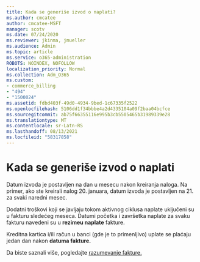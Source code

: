 ```yaml
---
title: Kada se generiše izvod o naplati?
ms.author: cmcatee
author: cmcatee-MSFT
manager: scotv
ms.date: 07/24/2020
ms.reviewer: jkinma, jmueller
ms.audience: Admin
ms.topic: article
ms.service: o365-administration
ROBOTS: NOINDEX, NOFOLLOW
localization_priority: Normal
ms.collection: Adm_O365
ms.custom:
- commerce_billing
- "494"
- "1500024"
ms.assetid: fdbd403f-49d0-4934-9bed-1c67335f2522
ms.openlocfilehash: 5106dd1f34bbbe4a2d4335104a09f2baa04bcfce
ms.sourcegitcommit: ab75f66355116e995b3cb5505465b31989339e28
ms.translationtype: MT
ms.contentlocale: sr-Latn-RS
ms.lasthandoff: 08/13/2021
ms.locfileid: "58317858"
---
```

# <a name="when-is-the-billing-statement-generated"></a>Kada se generiše izvod o naplati

Datum izvoda je postavljen na dan u mesecu nakon kreiranja naloga. Na primer, ako ste kreirali nalog 20. januara, datum izvoda je postavljen na 21. za svaki naredni mesec.

Dodatni troškovi koji se javljaju tokom aktivnog ciklusa naplate uključeni su u fakturu sledećeg meseca. Datumi početka i završetka naplate za svaku fakturu navedeni su u **rezimeu naplate** fakture.

Kreditna kartica i/ili račun u banci (gde je to primenljivo) uplate se plaćaju jedan dan nakon **datuma fakture.**
  
Da biste saznali više, pogledajte [razumevanje fakture.](https://docs.microsoft.com/microsoft-365/commerce/billing-and-payments/understand-your-invoice2)
